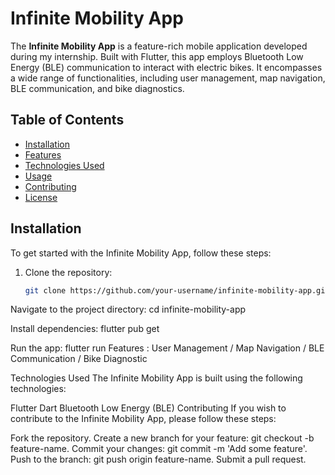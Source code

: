 # Infinite Mobility App

The **Infinite Mobility App** is a feature-rich mobile application developed during my internship. Built with Flutter, this app employs Bluetooth Low Energy (BLE) communication to interact with electric bikes. It encompasses a wide range of functionalities, including user management, map navigation, BLE communication, and bike diagnostics.

## Table of Contents

- [Installation](#installation)
- [Features](#features)
- [Technologies Used](#technologies-used)
- [Usage](#usage)
- [Contributing](#contributing)
- [License](#license)

## Installation

To get started with the Infinite Mobility App, follow these steps:

1. Clone the repository:

   ```bash
   git clone https://github.com/your-username/infinite-mobility-app.git
Navigate to the project directory:
cd infinite-mobility-app

Install dependencies:
flutter pub get

Run the app:
flutter run
Features : User Management / Map Navigation / BLE Communication / Bike Diagnostic

Technologies Used
The Infinite Mobility App is built using the following technologies:

Flutter
Dart
Bluetooth Low Energy (BLE)
Contributing
If you wish to contribute to the Infinite Mobility App, please follow these steps:

Fork the repository.
Create a new branch for your feature: git checkout -b feature-name.
Commit your changes: git commit -m 'Add some feature'.
Push to the branch: git push origin feature-name.
Submit a pull request.



